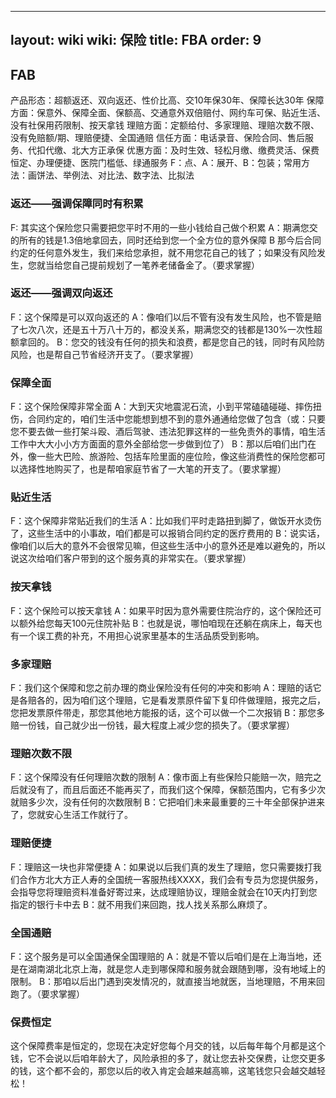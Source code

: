 
---
layout: wiki
wiki: 保险
title: FBA
order: 9
---
## FAB
产品形态：超额返还、双向返还、性价比高、交10年保30年、保障长达30年
保障方面：保意外、保障全面、保额高、交通意外双倍赔付、网约车可保、贴近生活、
          没有社保用药限制、按天拿钱
理赔方面：定额给付、多家理赔、理赔次数不限、没有免赔额/期、理赔便捷、全国通赔
信任方面：电话录音、保险合同、售后服务、代扣代缴、北大方正承保 
优惠方面：及时生效、轻松月缴、缴费灵活、保费恒定、办理便捷、医院门槛低、绿通服务
F：点、A：展开、B：包装；常用方法：画饼法、举例法、对比法、数字法、比拟法

### 返还——强调保障同时有积累
F:  其实这个保险您只需要把您平时不用的一些小钱给自己做个积累
A：期满您交的所有的钱是1.3倍地拿回去，同时还给到您一个全方位的意外保障
B  那今后合同约定的任何意外发生，我们来给您承担，就不用您花自己的钱了；如果没有风险发生，您就当给您自己提前规划了一笔养老储备金了。（要求掌握）

### 返还——强调双向返还
F：这个保障是可以双向返还的
A：像咱们以后不管有没有发生风险，也不管是赔了七次八次，还是五十万八十万的，都没关系，期满您交的钱都是130%一次性超额拿回的。
B：您交的钱没有任何的损失和浪费，都是您自己的钱，同时有风险防风险，也是帮自己节省经济开支了。（要求掌握）

### 保障全面
F：这个保险保障非常全面
A：大到天灾地震泥石流，小到平常磕磕碰碰、摔伤扭伤，合同约定的，咱们生活中您能想到想不到的意外通通给您做了包含（或：只要您不要去做一些打架斗殴、酒后驾驶、违法犯罪这样的一些免责外的事情，咱生活工作中大大小小方方面面的意外全部给您一步做到位了）
B：那以后咱们出门在外，像一些大巴险、旅游险、包括车险里面的座位险，像这些消费性的保险您都可以选择性地购买了，也是帮咱家庭节省了一大笔的开支了。（要求掌握）

### 贴近生活
F：这个保障非常贴近我们的生活
A：比如我们平时走路扭到脚了，做饭开水烫伤了，这些生活中的小事故，咱们都是可以报销合同约定的医疗费用的
B：说实话，像咱们以后大的意外不会很常见嘛，但这些生活中小的意外还是难以避免的，所以说这次给咱们客户带到的这个服务真的非常实在。（要求掌握）

### 按天拿钱
F：这个保险可以按天拿钱
A：如果平时因为意外需要住院治疗的，这个保险还可以额外给您每天100元住院补贴
B：也就是说，哪怕咱现在还躺在病床上，每天也有一个误工费的补充，不用担心说家里基本的生活品质受到影响。

### 多家理赔
F：我们这个保障和您之前办理的商业保险没有任何的冲突和影响
A：理赔的话它是各赔各的，因为咱们这个理赔，它是看发票原件留下复印件做理赔，报完之后，您把发票原件带走，那您其他地方能报的话，这个可以做一个二次报销
B：那您多赔一份钱，自己就少出一份钱，最大程度上减少您的损失了。（要求掌握）

### 理赔次数不限
F：这个保障没有任何理赔次数的限制
A：像市面上有些保险只能赔一次，赔完之后就没有了，而且后面还不能再买了，而我们这个保障，保额范围内，它有多少次就赔多少次，没有任何的次数限制
B：它把咱们未来最重要的三十年全部保护进来了，您就安心生活工作就行了。

### 理赔便捷
F：理赔这一块也非常便捷
A：如果说以后我们真的发生了理赔，您只需要拨打我们合作方北大方正人寿的全国统一客服热线XXXX，我们会有专员为您提供服务，会指导您将理赔资料准备好寄过来，达成理赔协议，理赔金就会在10天内打到您指定的银行卡中去
B：就不用我们来回跑，找人找关系那么麻烦了。

### 全国通赔
F：这个服务是可以全国通保全国理赔的
A：就是不管以后咱们是在上海当地，还是在湖南湖北北京上海，就是您人走到哪保障和服务就会跟随到哪，没有地域上的限制。
B：那咱以后出门遇到突发情况的，就直接当地就医，当地理赔，不用来回跑了。（要求掌握）

### 保费恒定
这个保障费率是恒定的，您现在决定好您每个月交的钱，以后每年每个月都是这个钱，它不会说以后咱年龄大了，风险承担的多了，就让您去补交保费，让您交更多的钱，这个都不会的，那您以后的收入肯定会越来越高嘛，这笔钱您只会越交越轻松！



